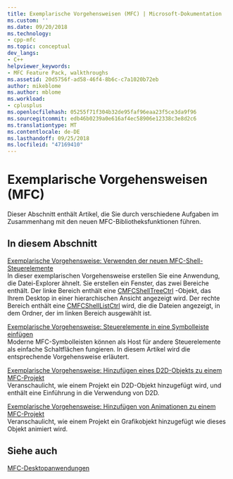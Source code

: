 ```yaml
---
title: Exemplarische Vorgehensweisen (MFC) | Microsoft-Dokumentation
ms.custom: ''
ms.date: 09/20/2018
ms.technology:
- cpp-mfc
ms.topic: conceptual
dev_langs:
- C++
helpviewer_keywords:
- MFC Feature Pack, walkthroughs
ms.assetid: 20d5756f-ad58-46f4-8b6c-c7a1020b72eb
author: mikeblome
ms.author: mblome
ms.workload:
- cplusplus
ms.openlocfilehash: 05255f71f304b32de95faf96eaa23f5ce3da9f96
ms.sourcegitcommit: edb46b0239a0e616af4ec58906e12338c3e8d2c6
ms.translationtype: MT
ms.contentlocale: de-DE
ms.lasthandoff: 09/25/2018
ms.locfileid: "47169410"
---
```

# <a name="walkthroughs-mfc"></a>Exemplarische Vorgehensweisen (MFC)

Dieser Abschnitt enthält Artikel, die Sie durch verschiedene Aufgaben im Zusammenhang mit den neuen MFC-Bibliotheksfunktionen führen.

## <a name="in-this-section"></a>In diesem Abschnitt

[Exemplarische Vorgehensweise: Verwenden der neuen MFC-Shell-Steuerelemente](../mfc/walkthrough-using-the-new-mfc-shell-controls.md)<br/>
In dieser exemplarischen Vorgehensweise erstellen Sie eine Anwendung, die Datei-Explorer ähnelt. Sie erstellen ein Fenster, das zwei Bereiche enthält. Der linke Bereich enthält eine [CMFCShellTreeCtrl](../mfc/reference/cmfcshelltreectrl-class.md) -Objekt, das Ihrem Desktop in einer hierarchischen Ansicht angezeigt wird. Der rechte Bereich enthält eine [CMFCShellListCtrl](../mfc/reference/cmfcshelllistctrl-class.md) wird, die die Dateien angezeigt, in dem Ordner, der im linken Bereich ausgewählt ist.

[Exemplarische Vorgehensweise: Steuerelemente in eine Symbolleiste einfügen](../mfc/walkthrough-putting-controls-on-toolbars.md)<br/>
Moderne MFC-Symbolleisten können als Host für andere Steuerelemente als einfache Schaltflächen fungieren. In diesem Artikel wird die entsprechende Vorgehensweise erläutert.

[Exemplarische Vorgehensweise: Hinzufügen eines D2D-Objekts zu einem MFC-Projekt](../mfc/walkthrough-adding-a-d2d-object-to-an-mfc-project.md)<br/>
Veranschaulicht, wie einem Projekt ein D2D-Objekt hinzugefügt wird, und enthält eine Einführung in die Verwendung von D2D.

[Exemplarische Vorgehensweise: Hinzufügen von Animationen zu einem MFC-Projekt](../mfc/walkthrough-adding-animation-to-an-mfc-project.md)<br/>
Veranschaulicht, wie einem Projekt ein Grafikobjekt hinzugefügt wie dieses Objekt animiert wird.

## <a name="see-also"></a>Siehe auch

[MFC-Desktopanwendungen](../mfc/mfc-desktop-applications.md)
